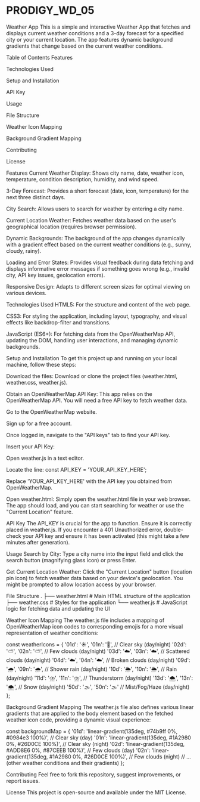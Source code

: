 # PRODIGY_WD_05
Weather App
This is a simple and interactive Weather App that fetches and displays current weather conditions and a 3-day forecast for a specified city or your current location. The app features dynamic background gradients that change based on the current weather conditions.

Table of Contents
Features

Technologies Used

Setup and Installation

API Key

Usage

File Structure

Weather Icon Mapping

Background Gradient Mapping

Contributing

License

Features
Current Weather Display: Shows city name, date, weather icon, temperature, condition description, humidity, and wind speed.

3-Day Forecast: Provides a short forecast (date, icon, temperature) for the next three distinct days.

City Search: Allows users to search for weather by entering a city name.

Current Location Weather: Fetches weather data based on the user's geographical location (requires browser permission).

Dynamic Backgrounds: The background of the app changes dynamically with a gradient effect based on the current weather conditions (e.g., sunny, cloudy, rainy).

Loading and Error States: Provides visual feedback during data fetching and displays informative error messages if something goes wrong (e.g., invalid city, API key issues, geolocation errors).

Responsive Design: Adapts to different screen sizes for optimal viewing on various devices.

Technologies Used
HTML5: For the structure and content of the web page.

CSS3: For styling the application, including layout, typography, and visual effects like backdrop-filter and transitions.

JavaScript (ES6+): For fetching data from the OpenWeatherMap API, updating the DOM, handling user interactions, and managing dynamic backgrounds.

Setup and Installation
To get this project up and running on your local machine, follow these steps:

Download the files:
Download or clone the project files (weather.html, weather.css, weather.js).

Obtain an OpenWeatherMap API Key:
This app relies on the OpenWeatherMap API. You will need a free API key to fetch weather data.

Go to the OpenWeatherMap website.

Sign up for a free account.

Once logged in, navigate to the "API keys" tab to find your API key.

Insert your API Key:

Open weather.js in a text editor.

Locate the line: const API_KEY = 'YOUR_API_KEY_HERE';

Replace 'YOUR_API_KEY_HERE' with the API key you obtained from OpenWeatherMap.

Open weather.html:
Simply open the weather.html file in your web browser. The app should load, and you can start searching for weather or use the "Current Location" feature.

API Key
The API_KEY is crucial for the app to function. Ensure it is correctly placed in weather.js. If you encounter a 401 Unauthorized error, double-check your API key and ensure it has been activated (this might take a few minutes after generation).

Usage
Search by City: Type a city name into the input field and click the search button (magnifying glass icon) or press Enter.

Get Current Location Weather: Click the "Current Location" button (location pin icon) to fetch weather data based on your device's geolocation. You might be prompted to allow location access by your browser.

File Structure
.
├── weather.html    # Main HTML structure of the application
├── weather.css     # Styles for the application
└── weather.js      # JavaScript logic for fetching data and updating the UI

Weather Icon Mapping
The weather.js file includes a mapping of OpenWeatherMap icon codes to corresponding emojis for a more visual representation of weather conditions:

const weatherIcons = {
    '01d': '☀️', '01n': '🌙', // Clear sky (day/night)
    '02d': '⛅', '02n': '⛅', // Few clouds (day/night)
    '03d': '☁️', '03n': '☁️', // Scattered clouds (day/night)
    '04d': '☁️', '04n': '☁️', // Broken clouds (day/night)
    '09d': '🌧️', '09n': '🌧️', // Shower rain (day/night)
    '10d': '🌦️', '10n': '🌦️', // Rain (day/night)
    '11d': '⛈️', '11n': '⛈️', // Thunderstorm (day/night)
    '13d': '🌨️', '13n': '🌨️', // Snow (day/night)
    '50d': '🌫️', '50n': '🌫️'  // Mist/Fog/Haze (day/night)
};

Background Gradient Mapping
The weather.js file also defines various linear gradients that are applied to the body element based on the fetched weather icon code, providing a dynamic visual experience:

const backgroundMap = {
    '01d': 'linear-gradient(135deg, #74b9ff 0%, #0984e3 100%)', // Clear sky (day)
    '01n': 'linear-gradient(135deg, #1A2980 0%, #26D0CE 100%)', // Clear sky (night)
    '02d': 'linear-gradient(135deg, #ADD8E6 0%, #87CEEB 100%)', // Few clouds (day)
    '02n': 'linear-gradient(135deg, #1A2980 0%, #26D0CE 100%)', // Few clouds (night)
    // ... (other weather conditions and their gradients)
};

Contributing
Feel free to fork this repository, suggest improvements, or report issues.

License
This project is open-source and available under the MIT License.
